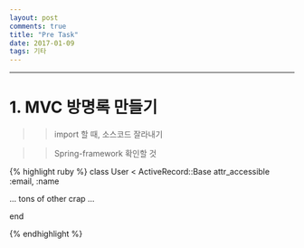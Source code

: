 ```yaml
---
layout: post
comments: true
title: "Pre Task"
date: 2017-01-09
tags: 기타
---
```




---

# 1. MVC 방명록 만들기
 >> import 할 때, 소스코드 잘라내기

 >> Spring-framework 확인할 것

{% highlight ruby %}
class User < ActiveRecord::Base
  attr_accessible :email, :name

  ... tons of other crap ...

end

{% endhighlight %}
